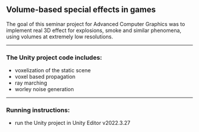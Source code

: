 ## Volume-based special effects in games

The goal of this seminar project for Advanced Computer Graphics was to implement real 3D
effect for explosions, smoke and similar phenomena, using volumes at extremely low 
resolutions.

____

### The Unity project code includes:
- voxelization of the static scene
- voxel based propagation
- ray marching
- worley noise generation

___

### Running instructions:
- run the Unity project in Unity Editor v2022.3.27
